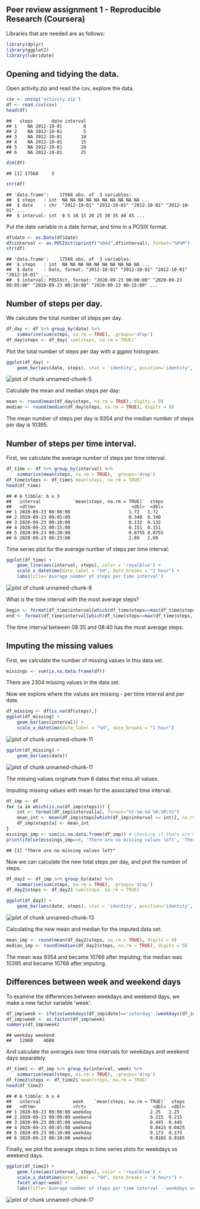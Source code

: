 Peer review assignment 1 - Reproducible Research (Coursera)
-----------------------------------------------------------

Libraries that are needed are as follows:

```r
library(dplyr)
library(ggplot2)
library(lubridate)
```

## Opening and tidying the data.
Open activity.zip and read the csv, explore the data.

```r
csv <- unzip('activity.zip')
df <- read.csv(csv)
head(df)
```

```
##   steps       date interval
## 1    NA 2012-10-01        0
## 2    NA 2012-10-01        5
## 3    NA 2012-10-01       10
## 4    NA 2012-10-01       15
## 5    NA 2012-10-01       20
## 6    NA 2012-10-01       25
```

```r
dim(df)
```

```
## [1] 17568     3
```

```r
str(df)
```

```
## 'data.frame':	17568 obs. of  3 variables:
##  $ steps   : int  NA NA NA NA NA NA NA NA NA NA ...
##  $ date    : chr  "2012-10-01" "2012-10-01" "2012-10-01" "2012-10-01" ...
##  $ interval: int  0 5 10 15 20 25 30 35 40 45 ...
```

Put the date variable in a date format, and time in a POSIX format.

```r
df$date <- as.Date(df$date)
df$interval <- as.POSIXct(sprintf("%04d",df$interval), format="%H%M") 
str(df)
```

```
## 'data.frame':	17568 obs. of  3 variables:
##  $ steps   : int  NA NA NA NA NA NA NA NA NA NA ...
##  $ date    : Date, format: "2012-10-01" "2012-10-01" "2012-10-01" "2012-10-01" ...
##  $ interval: POSIXct, format: "2020-09-23 00:00:00" "2020-09-23 00:05:00" "2020-09-23 00:10:00" "2020-09-23 00:15:00" ...
```

## Number of steps per day.
We calculate the total number of steps per day.

```r
df_day <- df %>% group_by(date) %>% 
    summarise(sum(steps, na.rm = TRUE), .groups='drop')
df_day$steps <- df_day$`sum(steps, na.rm = TRUE)`
```

Plot the total number of steps per day with a ggplot histogram.

```r
ggplot(df_day) +
    geom_bar(aes(date, steps), stat = 'identity', position='identity', fill = 'royalblue')
```

![plot of chunk unnamed-chunk-5](figure/unnamed-chunk-5-1.png)

Calculate the mean and median steps per day:

```r
mean <- round(mean(df_day$steps, na.rm = TRUE), digits = 0)
median <- round(median(df_day$steps, na.rm = TRUE), digits = 0)
```
The mean number of steps per day is 9354 and the median number of steps per day is 10395.

## Number of steps per time interval.
First, we calculate the average number of steps per time interval.

```r
df_time <- df %>% group_by(interval) %>% 
    summarise(mean(steps, na.rm = TRUE), .groups='drop')
df_time$steps <- df_time$`mean(steps, na.rm = TRUE)`
head(df_time)
```

```
## # A tibble: 6 x 3
##   interval            `mean(steps, na.rm = TRUE)`  steps
##   <dttm>                                    <dbl>  <dbl>
## 1 2020-09-23 00:00:00                      1.72   1.72  
## 2 2020-09-23 00:05:00                      0.340  0.340 
## 3 2020-09-23 00:10:00                      0.132  0.132 
## 4 2020-09-23 00:15:00                      0.151  0.151 
## 5 2020-09-23 00:20:00                      0.0755 0.0755
## 6 2020-09-23 00:25:00                      2.09   2.09
```

Time series plot for the average number of steps per time interval:

```r
ggplot(df_time) +
    geom_line(aes(interval, steps), color = 'royalblue') +
    scale_x_datetime(date_label = "%H", date_breaks = "1 hour") +
    labs(title='Average number of steps per time interval')
```

![plot of chunk unnamed-chunk-8](figure/unnamed-chunk-8-1.png)

What is the time interval with the most average steps?

```r
begin <- format(df_time$interval[which(df_time$steps==max(df_time$steps, na.rm = TRUE))], format = "%H:%M")
end <- format(df_time$interval[which(df_time$steps==max(df_time$steps, na.rm = TRUE))]+(5*60), format = "%H:%M")
```
The time interval between 08:35 and 08:40 has the most average steps.

## Imputing the missing values
First, we calculate the number of missing values in this data set.

```r
missings <- sum(is.na.data.frame(df))
```
There are 2304 missing values in the data set.

Now we explore where the values are missing - per time interval and per date.

```r
df_missing <- df[is.na(df$steps),]
ggplot(df_missing) +
    geom_bar(aes(interval)) +
    scale_x_datetime(date_label = "%H", date_breaks = "1 hour")
```

![plot of chunk unnamed-chunk-11](figure/unnamed-chunk-11-1.png)

```r
ggplot(df_missing) +
    geom_bar(aes(date))
```

![plot of chunk unnamed-chunk-11](figure/unnamed-chunk-11-2.png)

The missing values originate from 8 dates that miss all values.

Imputing missing values with mean for the associated time interval:

```r
df_imp <- df
for (a in which(is.na(df_imp$steps))) {
    int <- format(df_imp$interval[a], format="%Y-%m-%d %H:%M:%S")
    mean_int <- mean(df_imp$steps[which(df_imp$interval == int)], na.rm=TRUE)
    df_imp$steps[a] <- mean_int
}
missings_imp <- sum(is.na.data.frame(df_imp)) # Checking if there are missings left
print(ifelse(missings_imp==0, 'There are no missing values left', 'There are missing values left'))
```

```
## [1] "There are no missing values left"
```
Now we can calculate the new total steps per day, and plot the number of steps.

```r
df_day2 <- df_imp %>% group_by(date) %>% 
    summarise(sum(steps, na.rm = TRUE), .groups='drop')
df_day2$steps <- df_day2$`sum(steps, na.rm = TRUE)`

ggplot(df_day2) +
    geom_bar(aes(date, steps), stat = 'identity', position='identity', fill = 'royalblue')
```

![plot of chunk unnamed-chunk-13](figure/unnamed-chunk-13-1.png)

Calculating the new mean and median for the imputed data set:

```r
mean_imp <- round(mean(df_day2$steps, na.rm = TRUE), digits = 0)
median_imp <- round(median(df_day2$steps, na.rm = TRUE), digits = 0)
```
The mean was 9354 and became 10766 after imputing; the median was 10395 and became 10766 after imputing.

## Differences between week and weekend days
To examine the differences between weekdays and weekend days, we make a new factor variable 'week'.

```r
df_imp$week <- ifelse(weekdays(df_imp$date)=='zaterdag' |weekdays(df_imp$date)=='zondag', 'weekend', 'weekday')
df_imp$week <- as.factor(df_imp$week)
summary(df_imp$week)
```

```
## weekday weekend 
##   12960    4608
```

And calculate the averages over time intervals for weekdays and weekend days separately.

```r
df_time2 <- df_imp %>% group_by(interval, week) %>% 
    summarise(mean(steps, na.rm = TRUE), .groups='drop')
df_time2$steps <- df_time2$`mean(steps, na.rm = TRUE)`
head(df_time2)
```

```
## # A tibble: 6 x 4
##   interval            week    `mean(steps, na.rm = TRUE)`  steps
##   <dttm>              <fct>                         <dbl>  <dbl>
## 1 2020-09-23 00:00:00 weekday                      2.25   2.25  
## 2 2020-09-23 00:00:00 weekend                      0.215  0.215 
## 3 2020-09-23 00:05:00 weekday                      0.445  0.445 
## 4 2020-09-23 00:05:00 weekend                      0.0425 0.0425
## 5 2020-09-23 00:10:00 weekday                      0.173  0.173 
## 6 2020-09-23 00:10:00 weekend                      0.0165 0.0165
```

Finally, we plot the average steps in time series plots for weekdays vs weekend days.

```r
ggplot(df_time2) +
    geom_line(aes(interval, steps), color = 'royalblue') +
    scale_x_datetime(date_label = "%H", date_breaks = "4 hours") +
    facet_wrap(~week) +
    labs(title='Average number of steps per time interval - weekdays versus weekend days')
```

![plot of chunk unnamed-chunk-17](figure/unnamed-chunk-17-1.png)
